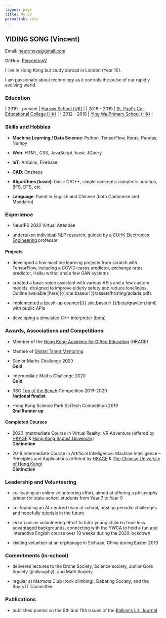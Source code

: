 ```yaml
---
layout: page
title: My CV
permalink: /cv/
---
```



##  YIDING SONG (Vincent)

Email: [neutrinovs@gmail.com](mailto:neutrinovs@gmail.com)

GitHub: [PerceptronV](https://github.com/PerceptronV/)

I live in Hong Kong but study abroad in London (Year 10).

I am passionate about technology as it controls the pulse of our rapidly evolving world.


### Education

| 2019 - present | [Harrow School (UK)](https://www.harrowschool.org.uk/) |
| 2018 - 2019 | [St. Paul's Co-Educational College (HK)](https://www.spcc.edu.hk/) |
| 2012 - 2018 | [Ying Wa Primary School (HK)](https://www.yingwaps.edu.hk/) |


### Skills and Hobbies

* __Machine Learning / Data Science__: Python, TensorFlow, Keras, Pandas, Numpy

* __Web__: HTML, CSS, JavaScript, basic JQuery

* __IoT__: Arduino, Firebase

* __CAD__: Onshape

* __Algorithms (basic)__: basic C/C++, simple concepts: asmptotic notation, BFS, DFS, etc.

* __Language__: fluent in English and Chinese (both Cantonese and Mandarin)


### Experience

* NeurIPS 2020 Virtual Attendee

* undertaken individual NLP research, guided by a [CUHK Electronics Engineering](http://www.ee.cuhk.edu.hk/en-gb/) professor


#### Projects

* developed a few machine learning projects from scratch with TensorFlow, including a COVID-cases predictor, exchange rates predictor, Haiku writer, and a few GAN systems

* created a basic voice assistant with various APIs and a few custom models, designed to improve elderly safety and reduce loneliness. Outline available [here]({{ site.baseurl }}/assets/hosting/polaris.pdf).

* implemented a [push-up counter]({{ site.baseurl }}/beta/graviton.html) with public APIs

* developing a simulated C++ interpreter (beta)


### Awards, Associations and Competitions

* Member of the [Hong Kong Academy for Gifted Education](https://www.hkage.org.hk/en/) (HKAGE)

* Mentee of [Global Talent Mentoring](https://globaltalentmentoring.org/)

* Senior Maths Challenge 2020 <br/> __Gold__

* Intermediate Maths Challenge 2020 <br/> __Gold__

* RSC [Top of the Bench](https://edu.rsc.org/enrichment/top-of-the-bench) Competition 2019-2020 <br/> __National finalist__

* Hong Kong Science Park SciTech Competition 2019 <br/> __2nd Runner up__


#### Completed Courses

* 2020 Intermediate Course in Virtual Reality: VR Adventure (offered by [HKAGE](https://www.hkage.org.hk/en/) & [Hong Kong Baptist University](https://www.hkbu.edu.hk/eng/main/index.jsp)) <br/> __Distinction__

* 2019 Intermediate Course in Artificial Intelligence: Machine Intelligence – Principles and Applications (offered by [HKAGE](https://www.hkage.org.hk/en/) & [The Chinese University of Hong Kong](https://www.cuhk.edu.hk/english/index.html)) <br/> __Distinction__


### Leadership and Volunteering

* co-leading an online volunteering effort, aimed at offering a philosophy primer for state-school students from Year 7 to Year 9

* co-founding an AI-centred team at school, hosting periodic challenges and hopefully tutorials in the future

* led an online volunteering effort to tutor young children from less advantaged backgrounds, connecting with the YWCA to hold a fun and interactive English course over 10 weeks during the 2020 lockdown

* visiting volunteer at an orphanage in Sichuan, China during Easter 2019


### Commitments (in-school)

* delivered lectures to the Drone Society, Science society, Junior Gore Society (philosophy), and Math Society

* regular at Marmots Club (rock climbing), Debating Society, and the Boy's IT Committee


### Publications

* published poems on the 9th and 11th issues of the [Balloons Lit. Journal](https://www.balloons-lit-journal.com/)
